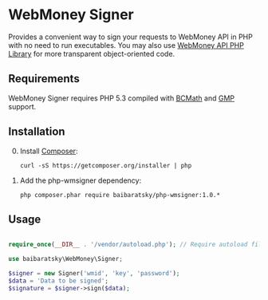 WebMoney Signer
===============
Provides a convenient way to sign your requests to WebMoney API in PHP with no need to run executables. You may also use [WebMoney API PHP Library](https://github.com/baibaratsky/php-webmoney) for more transparent object-oriented code.


Requirements
------------
WebMoney Signer requires PHP 5.3 compiled with [BCMath](http://www.php.net/manual/en/book.bc.php) and [GMP](http://www.php.net/manual/en/book.gmp.php) support.


Installation
------------
0. Install [Composer](http://getcomposer.org/):

    ```
    curl -sS https://getcomposer.org/installer | php
    ```

0. Add the php-wmsigner dependency:

    ```
    php composer.phar require baibaratsky/php-wmsigner:1.0.*
    ```

Usage
-----
```php

require_once(__DIR__ . '/vendor/autoload.php'); // Require autoload file generated by composer

use baibaratsky\WebMoney\Signer;

$signer = new Signer('wmid', 'key', 'password');
$data = 'Data to be signed'; 
$signature = $signer->sign($data);
```
